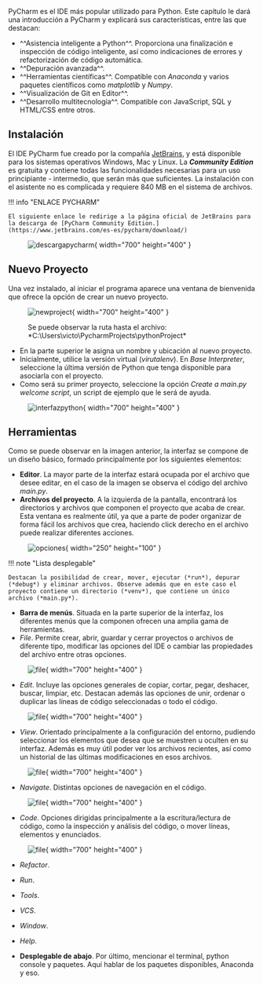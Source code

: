 PyCharm es el IDE más popular utilizado para Python. Este capítulo le dará una introducción a PyCharm y explicará sus características, entre las que destacan:

 * ^^Asistencia inteligente a Python^^. Proporciona una finalización e inspección de código inteligente, así como indicaciones de errores y refactorización de código automática.
 * ^^Depuración avanzada^^. 
 * ^^Herramientas científicas^^. Compatible con *Anaconda* y varios paquetes científicos como *matplotlib* y *Numpy*. 
 * ^^Visualización de Git en Editor^^.
 * ^^Desarrollo multitecnología^^. Compatible con JavaScript, SQL y HTML/CSS entre otros.

## **Instalación**

El IDE PyCharm fue creado por la compañía [JetBrains](https://www.jetbrains.com/), y está disponible para los sistemas operativos Windows, Mac y Linux. La ***Community Edition*** es gratuita y contiene todas las funcionalidades necesarias para un uso principiante - intermedio, que serán más que suficientes. La instalación con el asistente no es complicada y requiere 840 MB en el sistema de archivos.

!!! info "ENLACE PYCHARM"

    El siguiente enlace le redirige a la página oficial de JetBrains para la descarga de [PyCharm Community Edition.](https://www.jetbrains.com/es-es/pycharm/download/)

<figure markdown>

  ![descargapycharm](pycharmdescarga.png){ width="700" height="400" }
   
</figure>

## **Nuevo Proyecto**

Una vez instalado, al iniciar el programa aparece una ventana de bienvenida que ofrece la opción de crear un nuevo proyecto. 

<figure markdown>

  ![newproject](createproject.png){ width="700" height="400" }
    <figcaption>Se puede observar la ruta hasta el archivo: *C:\Users\victo\PycharmProjects\pythonProject\* </figcaption>
</figure>

 - En la parte superior le asigna un nombre y ubicación al nuevo proyecto.
 - Inicialmente, utilice la versión virtual (*virutalenv*). En *Base Interpreter*, seleccione la última versión de Python que tenga disponible para asociarla con el proyecto.
 - Como será su primer proyecto, seleccione la opción *Create a main.py welcome script*, un script de ejemplo que le será de ayuda.
 
<figure markdown>

  ![interfazpython](interfaz.png){ width="700" height="400" }
   
</figure>

## **Herramientas**
Como se puede observar en la imagen anterior, la interfaz se compone de un diseño básico, formado principalmente por los siguientes elementos:
   
   * **Editor**. La mayor parte de la interfaz estará ocupada por el archivo que desee editar, en el caso de la imagen se observa el código del archivo *main.py*. 
   * **Archivos del proyecto**. A la izquierda de la pantalla, encontrará los directorios y archivos que componen el proyecto que acaba de crear. Esta ventana es realmente útil, ya que a parte de poder organizar de forma fácil los archivos que crea, haciendo click derecho en el archivo puede realizar diferentes acciones.

<figure markdown>

  ![opciones](algunasopciones.png){ width="250" height="100" }

</figure>

!!! note "Lista desplegable"

    Destacan la posibilidad de crear, mover, ejecutar (*run*), depurar (*debug*) y eliminar archivos. Observe además que en este caso el proyecto contiene un directorio (*venv*), que contiene un único archivo (*main.py*). 


   * **Barra de menús**. Situada en la parte superior de la interfaz, los diferentes menús que la componen ofrecen una amplia gama de herramientas.
   * *File*. Permite crear, abrir, guardar y cerrar proyectos o archivos de diferente tipo, modificar las opciones del IDE o cambiar las propiedades del archivo entre otras opciones.

<figure markdown>

  ![file](filee.png){ width="700" height="400" }

</figure>

   * *Edit*. Incluye las opciones generales de copiar, cortar, pegar, deshacer, buscar, limpiar, etc. Destacan además las opciones de unir, ordenar o duplicar las líneas de código seleccionadas o todo el código.

<figure markdown>

  ![file](edit.png){ width="700" height="400" }

</figure>

   * *View*. Orientado principalmente a la configuración del entorno, pudiendo seleccionar los elementos que desea que se muestren u oculten en su interfaz. Además es muy útil poder ver los archivos recientes, así como un historial de las últimas modificaciones en esos archivos. 

<figure markdown>

  ![file](view.png){ width="700" height="400" }

</figure>

   * *Navigate*. Distintas opciones de navegación en el código. 

<figure markdown>

  ![file](navigate.png){ width="700" height="400" }

</figure>

   * *Code*. Opciones dirigidas principalmente a la escritura/lectura de código, como la inspección y análisis del código, o mover líneas, elementos y enunciados. 

<figure markdown>

  ![file](code.png){ width="700" height="400" }

</figure>

   * *Refactor*.

   * *Run*.

   * *Tools*.

   * *VCS*.

   * *Window*.

   * *Help*.


   * **Desplegable de abajo**. Por último, mencionar el terminal, python console y paquetes. Aquí hablar de los paquetes disponibles, Anaconda y eso.

